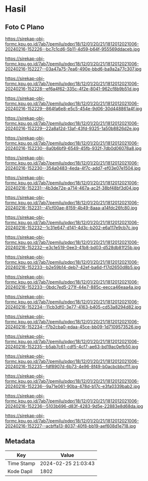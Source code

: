 # Hasil

## Foto C Plano

https://sirekap-obj-formc.kpu.go.id/7ab7/pemilu/pdpr/18/12/01/20/21/1812012021006-20240216-152226--bc7c1cd6-5b11-4d59-b64f-955569ddaceb.jpg

https://sirekap-obj-formc.kpu.go.id/7ab7/pemilu/pdpr/18/12/01/20/21/1812012021006-20240216-152227--03a47a75-7ea6-490e-bbd6-ba9a2a77c307.jpg

https://sirekap-obj-formc.kpu.go.id/7ab7/pemilu/pdpr/18/12/01/20/21/1812012021006-20240216-152228--ef6a4f62-335c-4f2e-8041-962cf8b9b51d.jpg

https://sirekap-obj-formc.kpu.go.id/7ab7/pemilu/pdpr/18/12/01/20/21/1812012021006-20240216-152229--864fa6e8-e5c5-454e-9d06-30d448861a4f.jpg

https://sirekap-obj-formc.kpu.go.id/7ab7/pemilu/pdpr/18/12/01/20/21/1812012021006-20240216-152229--22a8a12d-13af-43fd-9325-1a50b8826d2e.jpg

https://sirekap-obj-formc.kpu.go.id/7ab7/pemilu/pdpr/18/12/01/20/21/1812012021006-20240216-152230--8a0b6bf9-6549-45fb-932f-7db0d06078a8.jpg

https://sirekap-obj-formc.kpu.go.id/7ab7/pemilu/pdpr/18/12/01/20/21/1812012021006-20240216-152230--354a0483-4eda-4f7c-add7-ef03e07e1504.jpg

https://sirekap-obj-formc.kpu.go.id/7ab7/pemilu/pdpr/18/12/01/20/21/1812012021006-20240216-152231--4b3de72e-a714-467a-ac2f-38bf48bf3d04.jpg

https://sirekap-obj-formc.kpu.go.id/7ab7/pemilu/pdpr/18/12/01/20/21/1812012021006-20240216-152231--41cf00ae-8159-4b49-8aaa-a14fdc26fc80.jpg

https://sirekap-obj-formc.kpu.go.id/7ab7/pemilu/pdpr/18/12/01/20/21/1812012021006-20240216-152232--1c31e647-d141-4d3c-b202-e6a117e9cb7c.jpg

https://sirekap-obj-formc.kpu.go.id/7ab7/pemilu/pdpr/18/12/01/20/21/1812012021006-20240216-152232--e3c1e519-0ee3-41b8-bd03-d528db81f25b.jpg

https://sirekap-obj-formc.kpu.go.id/7ab7/pemilu/pdpr/18/12/01/20/21/1812012021006-20240216-152233--b2e59b14-deb7-42ef-ba6d-f17d2650d8b5.jpg

https://sirekap-obj-formc.kpu.go.id/7ab7/pemilu/pdpr/18/12/01/20/21/1812012021006-20240216-152233--0bdc7ed5-271f-44e7-885c-eecca46eaa4a.jpg

https://sirekap-obj-formc.kpu.go.id/7ab7/pemilu/pdpr/18/12/01/20/21/1812012021006-20240216-152234--11cb3df0-3e77-4163-b405-cd53a8294d82.jpg

https://sirekap-obj-formc.kpu.go.id/7ab7/pemilu/pdpr/18/12/01/20/21/1812012021006-20240216-152234--f7b2cba0-edaa-45ce-bb09-1d7109573526.jpg

https://sirekap-obj-formc.kpu.go.id/7ab7/pemilu/pdpr/18/12/01/20/21/1812012021006-20240216-152235--b5ab7c61-cdf5-4cf7-ae63-bd19ac0efb50.jpg

https://sirekap-obj-formc.kpu.go.id/7ab7/pemilu/pdpr/18/12/01/20/21/1812012021006-20240216-152235--fdf8907d-6b73-4e96-8f49-b0acbcbbcf11.jpg

https://sirekap-obj-formc.kpu.go.id/7ab7/pemilu/pdpr/18/12/01/20/21/1812012021006-20240216-152236--9a71e061-90ba-478d-b17c-e3fa0339bab2.jpg

https://sirekap-obj-formc.kpu.go.id/7ab7/pemilu/pdpr/18/12/01/20/21/1812012021006-20240216-152236--5103b696-d83f-4283-9d5e-22883e8d68da.jpg

https://sirekap-obj-formc.kpu.go.id/7ab7/pemilu/pdpr/18/12/01/20/21/1812012021006-20240216-152227--acbffa13-8037-40f8-bb19-aef608d1e718.jpg


## Metadata

| Key        | Value               |
| ---------- | ------------------- |
| Time Stamp | 2024-02-25 21:03:43 |
| Kode Dapil | 1802                |



